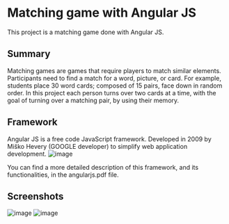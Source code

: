 # Matching game with Angular JS
This project is a matching game done with Angular JS.

## Summary
Matching games are games that require players to match similar elements. Participants need to find a match for a word, picture, or card. For example, students place 30 word cards; composed of 15 pairs, face down in random order. In this project each person turns over two cards at a time, with the goal of turning over a matching pair, by using their memory.

## Framework
Angular JS is a free code JavaScript framework. Developed in 2009 by Miško Hevery (GOOGLE developer) to simplify web application development. 
![image](https://user-images.githubusercontent.com/29677743/139555164-19e1dd25-257f-4233-98ee-4120d41c6e18.png)

You can find a more detailed description of this framework, and its functionalities, in the angularjs.pdf file.

## Screenshots
![image](https://user-images.githubusercontent.com/29677743/139555214-f2c9024c-4f39-4187-a303-b9d41271aae4.png)
![image](https://user-images.githubusercontent.com/29677743/139555235-b1b0b52e-7db6-440c-9ab1-4e70d5eb38cb.png)

